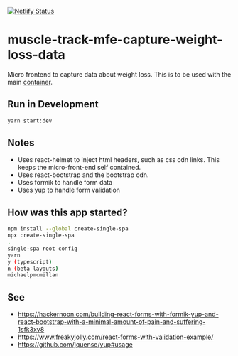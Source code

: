 [![Netlify Status](https://api.netlify.com/api/v1/badges/39f4a3d2-46a1-4843-b45e-0fa650a693f7/deploy-status)](https://app.netlify.com/sites/muscle-track/deploys)

# muscle-track-mfe-capture-weight-loss-data

Micro frontend to capture data about weight loss. This is to be used with the main [container](https://github.com/michaelpmcmillan/muscle-track-mfe-container).

## Run in Development

```bash
yarn start:dev
```

## Notes

- Uses react-helmet to inject html headers, such as css cdn links. This keeps the micro-front-end self contained.
- Uses react-bootstrap and the bootstrap cdn.
- Uses formik to handle form data
- Uses yup to handle form validation

## How was this app started?

```bash
npm install --global create-single-spa
npx create-single-spa
.
single-spa root config
yarn
y (typescript)
n (beta layouts)
michaelpmcmillan
```

## See

- https://hackernoon.com/building-react-forms-with-formik-yup-and-react-bootstrap-with-a-minimal-amount-of-pain-and-suffering-1sfk3xv8
- https://www.freakyjolly.com/react-forms-with-validation-example/
- https://github.com/jquense/yup#usage
